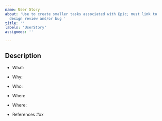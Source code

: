 ```yaml
---
name: User Story
about: 'Use to create smaller tasks associated with Epic; must link to original issue; should be items from
  design review and/or bug '
title: ''
labels: 'UserStory'
assignees: ''

---
```


## Description
- What:

- Why:

- Who:

- When:

- Where:

- References #xx
